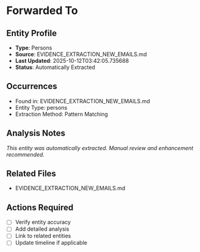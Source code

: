 # Forwarded To

## Entity Profile
- **Type**: Persons
- **Source**: EVIDENCE_EXTRACTION_NEW_EMAILS.md
- **Last Updated**: 2025-10-12T03:42:05.735688
- **Status**: Automatically Extracted

## Occurrences
- Found in: EVIDENCE_EXTRACTION_NEW_EMAILS.md
- Entity Type: persons
- Extraction Method: Pattern Matching

## Analysis Notes
*This entity was automatically extracted. Manual review and enhancement recommended.*

## Related Files
- EVIDENCE_EXTRACTION_NEW_EMAILS.md

## Actions Required
- [ ] Verify entity accuracy
- [ ] Add detailed analysis
- [ ] Link to related entities
- [ ] Update timeline if applicable
